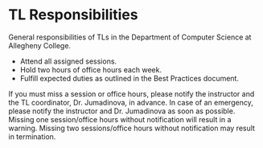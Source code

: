 # TL Responsibilities

General responsibilities of TLs in the Department of Computer Science at Allegheny College.

- Attend all assigned sessions.
- Hold two hours of office hours each week.
- Fulfill expected duties as outlined in the Best Practices document.


If you must miss a session or office hours, please notify the instructor and the TL coordinator, Dr. Jumadinova, in advance. In case of an emergency, please notify the instructor and Dr. Jumadinova as soon as possible. Missing one session/office hours without notification will result in a warning. Missing two sessions/office hours without notification may result in termination.
